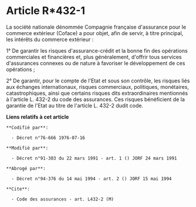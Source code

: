 # Article R*432-1

La société nationale dénommée Compagnie française d'assurance pour le commerce extérieur (Coface) a pour objet, afin de
servir, à titre principal, les intérêts du commerce extérieur :

1° De garantir les risques d'assurance-crédit et la bonne fin des opérations commerciales et financières et, plus
généralement, d'offrir tous services d'assurances connexes ou de nature à favoriser le développement de ces opérations ;

2° De garantir, pour le compte de l'Etat et sous son contrôle, les risques liés aux échanges internationaux, risques
commerciaux, politiques, monétaires, catastrophiques, ainsi que certains risques dits extraordinaires mentionnés à l'article
L. 432-2 du code des assurances. Ces risques bénéficient de la garantie de l'Etat au titre de l'article L. 432-2 dudit code.

**Liens relatifs à cet article**

	**Codifié par**:

	  - Décret n°76-666 1976-07-16

	**Modifié par**:

	  - Décret n°91-303 du 22 mars 1991 - art. 1 () JORF 24 mars 1991

	**Abrogé par**:

	  - Décret n°94-376 du 14 mai 1994 - art. 2 () JORF 15 mai 1994

	**Cite**:

	  - Code des assurances - art. L432-2 (M)
